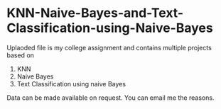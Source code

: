 # KNN-Naive-Bayes-and-Text-Classification-using-Naive-Bayes

Uplaoded file is my college assignment and contains multiple projects based on
1) KNN
2) Naive Bayes
3) Text Classification using naive Bayes

Data can be made available on request. You can email me the reasons.
